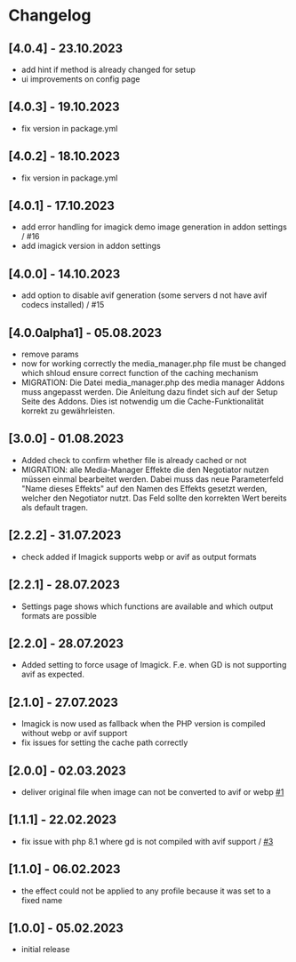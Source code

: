 # Changelog

## [4.0.4] - 23.10.2023
- add hint if method is already changed for setup
- ui improvements on config page


## [4.0.3] - 19.10.2023
- fix version in package.yml


## [4.0.2] - 18.10.2023
- fix version in package.yml


## [4.0.1] - 17.10.2023
- add error handling for imagick demo image generation in addon settings / #16 
- add imagick version in addon settings


## [4.0.0] - 14.10.2023

- add option to disable avif generation (some servers d not have avif codecs installed) / #15


## [4.0.0alpha1] - 05.08.2023

-  remove params
- now for working correctly the media_manager.php file must be changed which shloud ensure correct function of the caching mechanism
- MIGRATION: 
  Die Datei media_manager.php des media manager Addons muss angepasst werden. 
  Die Anleitung dazu findet sich auf der Setup Seite des Addons.
  Dies ist notwendig um die Cache-Funktionalität korrekt zu gewährleisten. 




## [3.0.0] - 01.08.2023

- Added check to confirm whether file is already cached or not
- MIGRATION: alle Media-Manager Effekte die den Negotiator nutzen müssen einmal bearbeitet werden. 
  Dabei muss das neue Parameterfeld "Name dieses Effekts" auf den Namen des Effekts gesetzt werden, welcher den Negotiator nutzt.
  Das Feld sollte den korrekten Wert bereits als default tragen.



## [2.2.2] - 31.07.2023

- check added if Imagick supports webp or avif as output formats



## [2.2.1] - 28.07.2023

- Settings page shows which functions are available and which output formats are possible



## [2.2.0] - 28.07.2023

- Added setting to force usage of Imagick. F.e. when GD is not supporting avif as expected.



## [2.1.0] - 27.07.2023

- Imagick is now used as fallback when the PHP version is compiled without webp or avif support
- fix issues for setting the cache path correctly



## [2.0.0] - 02.03.2023

- deliver original file when image can not be converted to avif or webp [#1](https://github.com/AndiLeni/media_negotiator/issues/1)



## [1.1.1] - 22.02.2023

- fix issue with php 8.1 where gd is not compiled with avif support / [#3](https://github.com/AndiLeni/media_negotiator/issues/3)



## [1.1.0] - 06.02.2023

- the effect could not be applied to any profile because it was set to a fixed name



## [1.0.0] - 05.02.2023

- initial release
